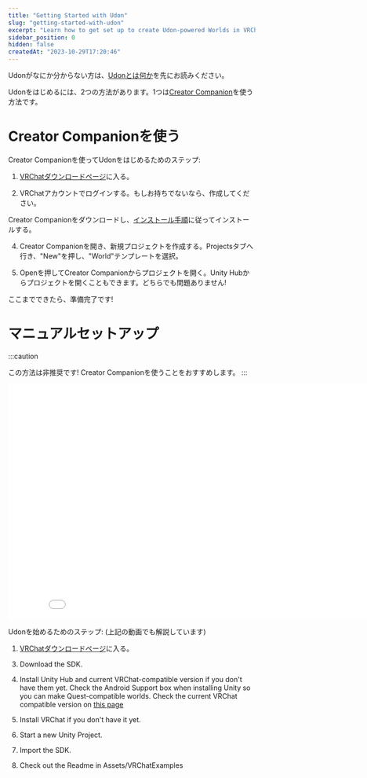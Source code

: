 ```yaml
---
title: "Getting Started with Udon"
slug: "getting-started-with-udon"
excerpt: "Learn how to get set up to create Udon-powered Worlds in VRChat."
sidebar_position: 0
hidden: false
createdAt: "2023-10-29T17:20:46"
---
```

<!-- If you don't know what Udon is, read [What is Udon](/worlds/udon) first.  -->
Udonがなにか分からない方は、[Udonとは何か](/worlds/udon)を先にお読みください。

<!-- There are two ways for you to get started with Udon. You can use our [Creator Companion](https://vcc.docs.vrchat.com) to do so.  -->
Udonをはじめるには、2つの方法があります。1つは[Creator Companion](https://vcc.docs.vrchat.com)を使う方法です。

<!-- # Using the Creator Companion -->
# Creator Companionを使う

<!-- Here are all the steps to get you started with Udon using the Creator Companion. -->
Creator Companionを使ってUdonをはじめるためのステップ:

<!-- 1. Visit [The VRChat Download Page](https://vrchat.com/home/download). -->
1. [VRChatダウンロードページ](https://vrchat.com/home/download)に入る。

<!-- 2. Login with your VRChat account or create it if you don't have one yet. -->
2. VRChatアカウントでログインする。もしお持ちでないなら、作成してください。

<!-- 3. Download the Creator Companion and follow its [installation steps](https://vcc.docs.vrchat.com/guides/getting-started).  -->
Creator Companionをダウンロードし、[インストール手順](https://vcc.docs.vrchat.com/guides/getting-started)に従ってインストールする。

<!-- 4. Create a new Project by opening the Creator Companion, going to Projects Tab and pressing "New", select the "World" Template. -->
4. Creator Companionを開き、新規プロジェクトを作成する。Projectsタブへ行き、"New"を押し、"World"テンプレートを選択。

<!-- 5. Open your project by clicking Open in the Creator Companion. You can also use the Unity Hub to open your project, either is fine! -->
5. Openを押してCreator Companionからプロジェクトを開く。Unity Hubからプロジェクトを開くこともできます。どちらでも問題ありません!

<!-- From there, you're ready to start! -->
ここまでできたら、準備完了です!

<!-- # Manual Setup -->
# マニュアルセットアップ
:::caution

<!-- This method is deprecated! You should use the Creator Companion. -->
この方法は非推奨です! Creator Companionを使うことをおすすめします。
:::

<iframe class="embedly-embed" src="//cdn.embedly.com/widgets/media.html?src=https%3A%2F%2Fwww.youtube.com%2Fembed%2Fvideoseries%3Flist%3DPLe9XHNvXcouQjg5GULWGLj1tMzeythnQi&display_name=YouTube&url=https%3A%2F%2Fwww.youtube.com%2Fwatch%3Fv%3D8gXzBTqlP6I&image=https%3A%2F%2Fi.ytimg.com%2Fvi%2F8gXzBTqlP6I%2Fhqdefault.jpg&key=f2aa6fc3595946d0afc3d76cbbd25dc3&type=text%2Fhtml&schema=youtube" width="854" height="480" scrolling="no" title="YouTube embed" frameborder="0" allow="autoplay; fullscreen" allowfullscreen="true"></iframe>

<!-- Here are all the steps to get you started with Udon, as covered in the video above. -->
Udonを始めるためのステップ: (上記の動画でも解説しています)

<!-- 1. Visit [The VRChat Download Page](https://vrchat.com/home/download). -->
1. [VRChatダウンロードページ](https://vrchat.com/home/download)に入る。

<!-- 2. Create a VRChat Account if you don't have one yet. -->

3. Download the SDK.

4. Install Unity Hub and current VRChat-compatible version if you don't have them yet. Check the Android Support box when installing Unity so you can make Quest-compatible worlds. Check the current VRChat compatible version on [this page](/sdk/current-unity-version)

5. Install VRChat if you don't have it yet.

6. Start a new Unity Project.

7. Import the SDK.

8. Check out the Readme in Assets/VRChatExamples